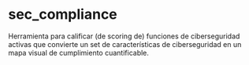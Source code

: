 # sec_compliance
Herramienta  para calificar (de scoring de) funciones de ciberseguridad activas  que convierte un set  de características de ciberseguridad en un mapa visual de cumplimiento cuantificable.
